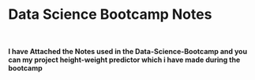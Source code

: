 <h1><b>Data Science Bootcamp Notes<b></h1> <br>
<p>I have Attached the Notes used in the Data-Science-Bootcamp and you can my project height-weight predictor which i have made during the bootcamp</p>
